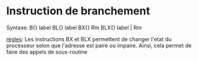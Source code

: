 Instruction de branchement
==========================

Syntaxe:
B{<cond>} label
BL{<cond>} label
BX{<cond>} Rm
BLX{<cond>} label | Rm

[règles](règles):
Les instructions BX et BLX permettent de changer l'etat du processeur selon que l'adresse est paire ou impaire.
Ainsi, cela permet de faire des appels de sous-routine

